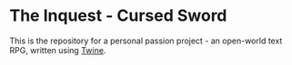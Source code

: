 # The Inquest - Cursed Sword
This is the repository for a personal passion project - an open-world text RPG, written using [Twine](twinery.org).
